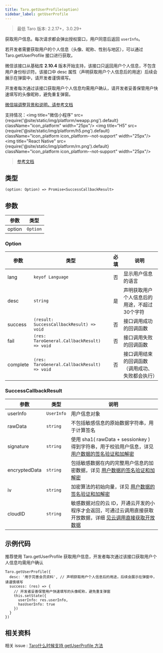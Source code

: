 ```yaml
---
title: Taro.getUserProfile(option)
sidebar_label: getUserProfile
---
```


> 最低 Taro 版本: 2.2.17+，3.0.29+

获取用户信息。每次请求都会弹出授权窗口，用户同意后返回 `userInfo`。

若开发者需要获取用户的个人信息（头像、昵称、性别与地区），可以通过 Taro.getUserProfile 接口进行获取，

微信该接口从基础库 **2.10.4** 版本开始支持，该接口只返回用户个人信息，不包含用户身份标识符。该接口中 desc 属性（声明获取用户个人信息后的用途）后续会展示在弹窗中，请开发者谨慎填写。

开发者每次通过该接口获取用户个人信息均需用户确认，请开发者妥善保管用户快速填写的头像昵称，避免重复弹窗。

[微信端调整背景和说明，请参考文档](https://developers.weixin.qq.com/community/develop/doc/000cacfa20ce88df04cb468bc52801)

支持情况：<img title="微信小程序" src={require('@site/static/img/platform/weapp.png').default} className="icon_platform" width="25px"/> <img title="H5" src={require('@site/static/img/platform/h5.png').default} className="icon_platform icon_platform--not-support" width="25px"/> <img title="React Native" src={require('@site/static/img/platform/rn.png').default} className="icon_platform icon_platform--not-support" width="25px"/>

> [参考文档](https://developers.weixin.qq.com/miniprogram/dev/api/open-api/user-info/wx.getUserProfile.html)

## 类型

```tsx
(option: Option) => Promise<SuccessCallbackResult>
```

## 参数

| 参数 | 类型 |
| --- | --- |
| option | `Option` |

### Option

| 参数 | 类型 | 必填 | 说明 |
| --- | --- | :---: | --- |
| lang | `keyof Language` | 否 | 显示用户信息的语言 |
| desc | `string` | 是 | 声明获取用户个人信息后的用途，不超过30个字符 |
| success | `(result: SuccessCallbackResult) => void` | 否 | 接口调用成功的回调函数 |
| fail | `(res: TaroGeneral.CallbackResult) => void` | 否 | 接口调用失败的回调函数 |
| complete | `(res: TaroGeneral.CallbackResult) => void` | 否 | 接口调用结束的回调函数（调用成功、失败都会执行） |

### SuccessCallbackResult

| 参数 | 类型 | 说明 |
| --- | --- | --- |
| userInfo | `UserInfo` | 用户信息对象 |
| rawData | `string` | 不包括敏感信息的原始数据字符串，用于计算签名 |
| signature | `string` | 使用 sha1( rawData + sessionkey ) 得到字符串，用于校验用户信息，详见 [用户数据的签名验证和加解密](https://developers.weixin.qq.com/miniprogram/dev/framework/open-ability/signature.html) |
| encryptedData | `string` | 包括敏感数据在内的完整用户信息的加密数据，详见 [用户数据的签名验证和加解密](https://developers.weixin.qq.com/miniprogram/dev/framework/open-ability/signature.html#%E5%8A%A0%E5%AF%86%E6%95%B0%E6%8D%AE%E8%A7%A3%E5%AF%86%E7%AE%97%E6%B3%95) |
| iv | `string` | 加密算法的初始向量，详见 [用户数据的签名验证和加解密](https://developers.weixin.qq.com/miniprogram/dev/framework/open-ability/signature.html#%E5%8A%A0%E5%AF%86%E6%95%B0%E6%8D%AE%E8%A7%A3%E5%AF%86%E7%AE%97%E6%B3%95) |
| cloudID | `string` | 敏感数据对应的云 ID，开通云开发的小程序才会返回，可通过云调用直接获取开放数据，详细 [见云调用直接获取开放数据](https://developers.weixin.qq.com/miniprogram/dev/framework/open-ability/signature.html#method-cloud) |

## 示例代码

推荐使用 Taro.getUserProfile 获取用户信息，开发者每次通过该接口获取用户个人信息均需用户确认

```tsx
Taro.getUserProfile({
  desc: '用于完善会员资料', // 声明获取用户个人信息后的用途，后续会展示在弹窗中，请谨慎填写
  success: (res) => {
    // 开发者妥善保管用户快速填写的头像昵称，避免重复弹窗
    this.setState({
      userInfo: res.userInfo,
      hasUserInfo: true
    })
  }
})
```

## 相关资料

相关 issue : [Taro什么时候支持 getUserProfile 方法](https://github.com/NervJS/taro/issues/8810)
